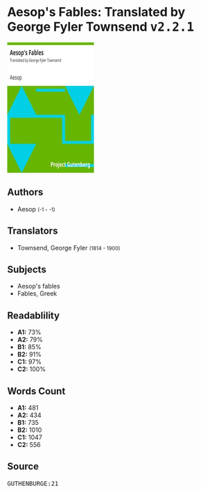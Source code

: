 # Aesop's Fables: Translated by George Fyler Townsend <kbd>v2.2.1</kbd>

![](./cover.medium.jpg "")

## Authors


 - Aesop <small>(-1 - -1)</small>

## Translators


 - Townsend, George Fyler <small>(1814 - 1900)</small>

## Subjects


 - Aesop's fables
 - Fables, Greek

## Readablility


 - **A1:** 73%
 - **A2:** 79%
 - **B1:** 85%
 - **B2:** 91%
 - **C1:** 97%
 - **C2:** 100%

## Words Count


 - **A1:** 481
 - **A2:** 434
 - **B1:** 735
 - **B2:** 1010
 - **C1:** 1047
 - **C2:** 556

## Source


<kbd>GUTHENBURGE:21</kbd>
